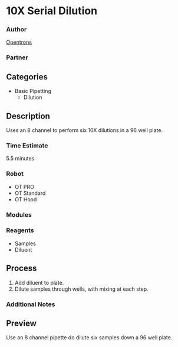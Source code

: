 # 10X Serial Dilution

### Author
[Opentrons](url)

### Partner

## Categories
* Basic Pipetting
	* Dilution

## Description
Uses an 8 channel to perform six 10X dilutions in a 96 well plate.

### Time Estimate
5.5 minutes

### Robot
* OT PRO 
* OT Standard
* OT Hood

### Modules

### Reagents
* Samples
* Diluent

## Process
1. Add diluent to plate.
2. Dilute samples through wells, with mixing at each step.


### Additional Notes

## Preview
Use an 8 channel pipette do dilute six samples down a 96 well plate.